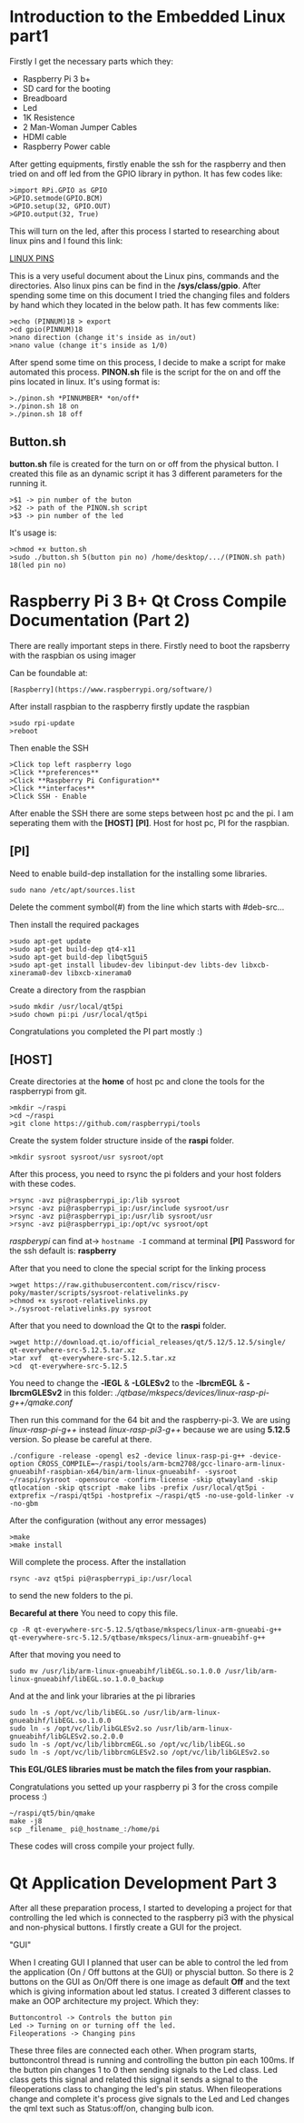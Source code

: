 # Introduction to the Embedded Linux part1

Firstly I get the necessary parts which they:
* Raspberry Pi 3 b+
* SD card for the booting
* Breadboard
* Led
* 1K Resistence
* 2 Man-Woman Jumper Cables
* HDMI cable
* Raspberry Power cable

After getting equipments, firstly enable the ssh for the raspberry and then tried on and off led from the GPIO library in python. It has few codes like:
```
>import RPi.GPIO as GPIO
>GPIO.setmode(GPIO.BCM)
>GPIO.setup(32, GPIO.OUT)
>GPIO.output(32, True)
```
This will turn on the led, after this process I started to researching about linux pins and I found this link:

[LINUX PINS](https://www.kernel.org/doc/Documentation/gpio/sysfs.txt)

This is a very useful document about the Linux pins, commands and the directories. Also linux pins can be find in the **/sys/class/gpio**. After spending some time on this document I tried the changing files and folders by hand which they located in the below path. It has few comments like:
```
>echo (PINNUM)18 > export
>cd gpio(PINNUM)18
>nano direction (change it's inside as in/out)
>nano value (change it's inside as 1/0)
```
After spend some time on this process, I decide to make a script for make automated this process. **PINON.sh** file is the script for the on and off the pins located in linux. It's using format is:
```
>./pinon.sh *PINNUMBER* *on/off*
>./pinon.sh 18 on
>./pinon.sh 18 off
```

## Button.sh

**button.sh** file is created for the turn on or off from the physical button. I created this file as an dynamic script it has 3 different parameters for the running it.
```
>$1 -> pin number of the buton
>$2 -> path of the PINON.sh script
>$3 -> pin number of the led
```
It's usage is:
```
>chmod +x button.sh
>sudo ./button.sh 5(button pin no) /home/desktop/.../(PINON.sh path) 18(led pin no)
```

# Raspberry Pi 3 B+ Qt Cross Compile Documentation (Part 2)

There are really important steps in there. Firstly need to boot the rapsberry with the raspbian os using imager

Can be foundable at:

```
[Raspberry](https://www.raspberrypi.org/software/)
```

After install raspbian to the raspberry firstly update the raspbian
```
>sudo rpi-update
>reboot
```

Then enable the SSH

```
>Click top left raspberry logo
>Click **preferences**
>Click **Raspberry Pi Configuration**
>Click **interfaces**
>Click SSH - Enable
```

After enable the SSH there are some steps between host pc and the pi. I am seperating them with the **[HOST]** **[PI]**. Host for host pc, PI for the raspbian.

## [PI]
Need to enable build-dep installation for the installing some libraries.

```
sudo nano /etc/apt/sources.list
```

Delete the comment symbol(#) from the line which starts with #deb-src...

Then install the required packages

```
>sudo apt-get update
>sudo apt-get build-dep qt4-x11
>sudo apt-get build-dep libqt5gui5
>sudo apt-get install libudev-dev libinput-dev libts-dev libxcb-xinerama0-dev libxcb-xinerama0
```

Create a directory from the raspbian

```
>sudo mkdir /usr/local/qt5pi
>sudo chown pi:pi /usr/local/qt5pi
```

Congratulations you completed the PI part mostly :)

## [HOST]

Create directories at the **home** of host pc and clone the tools for the raspberrypi from git.

```
>mkdir ~/raspi
>cd ~/raspi
>git clone https://github.com/raspberrypi/tools
```

Create the system folder structure inside of the **raspi** folder.

```
>mkdir sysroot sysroot/usr sysroot/opt

```

After this process, you need to rsync the pi folders and your host folders with these codes.

```
>rsync -avz pi@raspberrypi_ip:/lib sysroot
>rsync -avz pi@raspberrypi_ip:/usr/include sysroot/usr
>rsync -avz pi@raspberrypi_ip:/usr/lib sysroot/usr
>rsync -avz pi@raspberrypi_ip:/opt/vc sysroot/opt
```

_raspberypi_ can find at-> ```hostname -I``` command at terminal **[PI]**
Password for the ssh default is: **raspberry**

After that you need to clone the special script for the linking process

```
>wget https://raw.githubusercontent.com/riscv/riscv-poky/master/scripts/sysroot-relativelinks.py
>chmod +x sysroot-relativelinks.py
>./sysroot-relativelinks.py sysroot
```

After that you need to download the Qt to the **raspi** folder.

```
>wget http://download.qt.io/official_releases/qt/5.12/5.12.5/single/ qt-everywhere-src-5.12.5.tar.xz
>tar xvf  qt-everywhere-src-5.12.5.tar.xz
>cd  qt-everywhere-src-5.12.5
```

You need to change the **-lEGL** & **-LGLESv2** to the **-lbrcmEGL** & **-lbrcmGLESv2** in this folder: _./qtbase/mkspecs/devices/linux-rasp-pi-g++/qmake.conf_

Then run this command for the 64 bit and the raspberry-pi-3. We are using _linux-rasp-pi-g++_ instead _linux-rasp-pi3-g++_ because we are using **5.12.5** version. So please be careful at there.


```
./configure -release -opengl es2 -device linux-rasp-pi-g++ -device-option CROSS_COMPILE=~/raspi/tools/arm-bcm2708/gcc-linaro-arm-linux-gnueabihf-raspbian-x64/bin/arm-linux-gnueabihf- -sysroot ~/raspi/sysroot -opensource -confirm-license -skip qtwayland -skip qtlocation -skip qtscript -make libs -prefix /usr/local/qt5pi -extprefix ~/raspi/qt5pi -hostprefix ~/raspi/qt5 -no-use-gold-linker -v -no-gbm
```

After the configuration (without any error messages)

```
>make
>make install
```

Will complete the process. After the installation

```
rsync -avz qt5pi pi@raspberrypi_ip:/usr/local

```
to send the new folders to the pi.

**Becareful at there**
You need to copy this file.
```
cp -R qt-everywhere-src-5.12.5/qtbase/mkspecs/linux-arm-gnueabi-g++ qt-everywhere-src-5.12.5/qtbase/mkspecs/linux-arm-gnueabihf-g++
```
After that moving you need to
```
sudo mv /usr/lib/arm-linux-gnueabihf/libEGL.so.1.0.0 /usr/lib/arm-linux-gnueabihf/libEGL.so.1.0.0_backup
```
And at the and link your libraries at the pi libraries
```
sudo ln -s /opt/vc/lib/libEGL.so /usr/lib/arm-linux-gnueabihf/libEGL.so.1.0.0
sudo ln -s /opt/vc/lib/libGLESv2.so /usr/lib/arm-linux-gnueabihf/libGLESv2.so.2.0.0
sudo ln -s /opt/vc/lib/libbrcmEGL.so /opt/vc/lib/libEGL.so
sudo ln -s /opt/vc/lib/libbrcmGLESv2.so /opt/vc/lib/libGLESv2.so
```

**This EGL/GLES libraries must be match the files from your raspbian.**

Congratulations you setted up your raspberry pi 3 for the cross compile process :)

```
~/raspi/qt5/bin/qmake
make -j8
scp _filename_ pi@_hostname_:/home/pi
```
These codes will cross compile your project fully.

# Qt Application Development Part 3

After all these preparation process, I started to developing a project for that controlling the led which is connected to the raspberry pi3 with the physical and non-physical buttons. I firstly create a GUI for the project. 

"GUI"

When I creating GUI I planned that user can be able to control the led from the application (On / Off buttons at the GUI) or physcial button. So there is 2 buttons on the GUI as On/Off there is one image as default **Off** and the text which is giving information about led status. I created 3 different classes to make an OOP architecture my project. Which they:
```
Buttoncontrol -> Controls the button pin
Led -> Turning on or turning off the led. 
Fileoperations -> Changing pins
```
These three files are connected each other. When program starts, buttoncontrol thread is running and controlling the button pin each 100ms. If the button pin changes 1 to 0 then sending signals to the Led class. Led class gets this signal and related this signal it sends a signal to the fileoperations class to changing the led's pin status. When fileoperations change and complete it's process give signals to the Led and Led changes the qml text such as Status:off/on, changing bulb icon.



